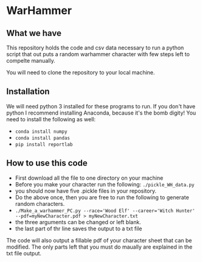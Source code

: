 # WarHammer

## What we have

This repository holds the code and csv data necessary to run a python script that out puts a random warhammer character with few steps left to compelte manually.

You will need to clone the repository to your local machine.

## Installation

We will need python 3 installed for these programs to run.
If you don't have python I recommend installing Anaconda, because it's the bomb digity!
You need to install the following as well:

- `conda install numpy`
- `conda install pandas`
- `pip install reportlab`

## How to use this code

- First download all the file to one directory on your machine
- Before you make your character run the following: `./pickle_WH_data.py`
- you should now have five .pickle files in your repository.
- Do the above once, then you are free to run the following to generate random characters.
- `./Make_a_warhammer_PC.py --race='Wood Elf' --career='Witch Hunter' --pdf=myNewCharacter.pdf > myNewCharacter.txt`
- the three arguments can be changed or left blank.
- the last part of thr line saves the output to a txt file

The code will also output a fillable pdf of your character sheet that can be modified.
The only parts left that you must do maually are explained in the txt file output.





